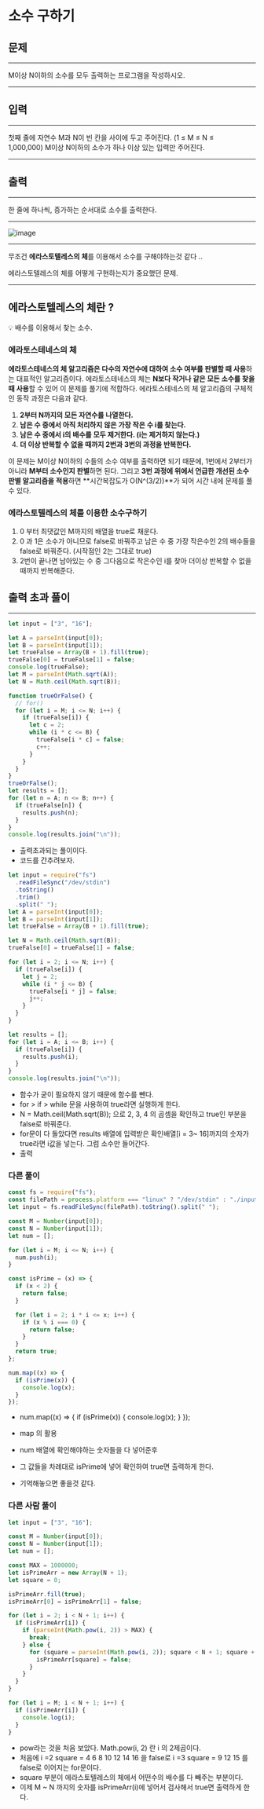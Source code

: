# 소수 구하기

## 문제

---

M이상 N이하의 소수를 모두 출력하는 프로그램을 작성하시오.

---

## 입력

---

첫째 줄에 자연수 M과 N이 빈 칸을 사이에 두고 주어진다. (1 ≤ M ≤ N ≤ 1,000,000) M이상 N이하의 소수가 하나 이상 있는 입력만 주어진다.

---

## 출력

---

한 줄에 하나씩, 증가하는 순서대로 소수를 출력한다.

---

<img alt="image" src="https://user-images.githubusercontent.com/82592845/169656420-d9a13d2f-e041-4937-9672-b262a4bc8c7d.png">

---

무조건 **에라스토텔레스의 체**를 이용해서 소수를 구해야하는것 같다 ..

에라스토텔레스의 체를 어떻게 구현하는지가 중요했던 문제.

---

## 에라스토텔레스의 체란 ?

<aside>
💡 배수를 이용해서 찾는 소수.

</aside>

### 에라토스테네스의 체

**에라토스테네스의 체 알고리즘은 다수의 자연수에 대하여 소수 여부를 판별할 때 사용**하는 대표적인 알고리즘이다. 에라토스테네스의 체는 **N보다 작거나 같은 모든 소수를 찾을 때 사용**할 수 있어 이 문제를 풀기에 적합하다. 에라토스테네스의 체 알고리즘의 구체적인 동작 과정은 다음과 같다.

1. **2부터 N까지의 모든 자연수를 나열한다.**
2. **남은 수 중에서 아직 처리하지 않은 가장 작은 수 i를 찾는다.**
3. **남은 수 중에서 i의 배수를 모두 제거한다. (i는 제거하지 않는다.)**
4. **더 이상 반복할 수 없을 때까지 2번과 3번의 과정을 반복한다.**

이 문제는 M이상 N이하의 수들의 소수 여부를 출력하면 되기 때문에, 1번에서 2부터가 아니라 **M부터 소수인지 판별**하면 된다. 그리고 **3번 과정에 위에서 언급한 개선된 소수 판별 알고리즘을 적용**하면 **시간복잡도가 O(N^(3/2))**가 되어 시간 내에 문제를 풀 수 있다.

### 에라스토텔레스의 체를 이용한 소수구하기

1. 0 부터 최댓값인 M까지의 배열을 true로 채운다.
2. 0 과 1은 소수가 아니므로 false로 바꿔주고 남은 수 중 가장 작은수인 2의 배수들을 false로 바꿔준다. (시작점인 2는 그대로 true)
3. 2번이 끝나면 남아있는 수 중 그다음으로 작은수인 i를 찾아 더이상 반복할 수 없을 때까지 반복해준다.

## 출력 초과 풀이

---

```jsx
let input = ["3", "16"];

let A = parseInt(input[0]);
let B = parseInt(input[1]);
let trueFalse = Array(B + 1).fill(true);
trueFalse[0] = trueFalse[1] = false;
console.log(trueFalse);
let M = parseInt(Math.sqrt(A));
let N = Math.ceil(Math.sqrt(B));

function trueOrFalse() {
  // for()
  for (let i = M; i <= N; i++) {
    if (trueFalse[i]) {
      let c = 2;
      while (i * c <= B) {
        trueFalse[i * c] = false;
        c++;
      }
    }
  }
}
trueOrFalse();
let results = [];
for (let n = A; n <= B; n++) {
  if (trueFalse[n]) {
    results.push(n);
  }
}
console.log(results.join("\n"));
```

- 출력초과되는 풀이이다.
- 코드를 간추려보자.

```jsx
let input = require("fs")
  .readFileSync("/dev/stdin")
  .toString()
  .trim()
  .split(" ");
let A = parseInt(input[0]);
let B = parseInt(input[1]);
let trueFalse = Array(B + 1).fill(true);

let N = Math.ceil(Math.sqrt(B));
trueFalse[0] = trueFalse[1] = false;

for (let i = 2; i <= N; i++) {
  if (trueFalse[i]) {
    let j = 2;
    while (i * j <= B) {
      trueFalse[i * j] = false;
      j++;
    }
  }
}

let results = [];
for (let i = A; i <= B; i++) {
  if (trueFalse[i]) {
    results.push(i);
  }
}
console.log(results.join("\n"));
```

- 함수가 굳이 필요하지 않기 때문에 함수를 뺀다.
- for > if > while 문을 사용하여 true라면 실행하게 한다.
- N = Math.ceil(Math.sqrt(B)); 으로 2, 3, 4 의 곱셈을 확인하고 true인 부분을 false로 바꿔준다.
- for문이 다 돌았다면 results 배열에 입력받은 확인배열[i = 3~ 16]까지의 숫자가 true라면 i값을 넣는다. 그럼 소수만 들어간다.
- 출력

### 다른 풀이

```jsx
const fs = require("fs");
const filePath = process.platform === "linux" ? "/dev/stdin" : "./input.txt";
let input = fs.readFileSync(filePath).toString().split(" ");

const M = Number(input[0]);
const N = Number(input[1]);
let num = [];

for (let i = M; i <= N; i++) {
  num.push(i);
}

const isPrime = (x) => {
  if (x < 2) {
    return false;
  }

  for (let i = 2; i * i <= x; i++) {
    if (x % i === 0) {
      return false;
    }
  }
  return true;
};

num.map((x) => {
  if (isPrime(x)) {
    console.log(x);
  }
});
```

- num.map((x) ⇒ {
  if (isPrime(x)) {
  console.log(x);
  }
  });
- map 의 활용

- num 배열에 확인해야하는 숫자들을 다 넣어준후
- 그 값들을 차례대로 isPrime에 넣어 확인하여 true면 출력하게 한다.
- 기억해놓으면 좋을것 같다.

### 다른 사람 풀이

```jsx
let input = ["3", "16"];

const M = Number(input[0]);
const N = Number(input[1]);
let num = [];

const MAX = 1000000;
let isPrimeArr = new Array(N + 1);
let square = 0;

isPrimeArr.fill(true);
isPrimeArr[0] = isPrimeArr[1] = false;

for (let i = 2; i < N + 1; i++) {
  if (isPrimeArr[i]) {
    if (parseInt(Math.pow(i, 2)) > MAX) {
      break;
    } else {
      for (square = parseInt(Math.pow(i, 2)); square < N + 1; square + i) {
        isPrimeArr[square] = false;
      }
    }
  }
}

for (let i = M; i < N + 1; i++) {
  if (isPrimeArr[i]) {
    console.log(i);
  }
}
```

- pow라는 것을 처음 보았다. Math.pow(i, 2) 란 i 의 2제곱이다.
- 처음에 i =2 square = 4 6 8 10 12 14 16 을 false로
  i =3 square = 9 12 15 를 false로 이어지는 for문이다.
- square 부분이 에라스토텔레스의 체에서 어떤수의 배수를 다 빼주는 부분이다.
- 이제 M ~ N 까지의 숫자를 isPrimeArr(i)에 넣어서 검사해서 true면 출력하게 한다.
